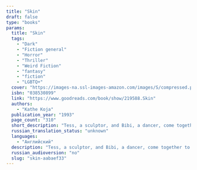 ```yaml
---
title: "Skin"
draft: false
type: "books"
params:
  title: "Skin"
  tags:
    - "Dark"
    - "Fiction general"
    - "Horror"
    - "Thriller"
    - "Weird Fiction"
    - "fantasy"
    - "fiction"
    - "LGBTQ+"
  cover: "https://images-na.ssl-images-amazon.com/images/S/compressed.photo.goodreads.com/books/1297222257i/219588.jpg"
  isbn: "038530899"
  link: "https://www.goodreads.com/book/show/219588.Skin"
  authors:
    - "Kathe Koja"
  publication_year: "1993"
  page_count: "310"
  short_description: "Tess, a sculptor, and Bibi, a dancer, come together to create a new underground art form of metal and flesh, but their new art drives them deeper and deeper into a realm of obsession. Reprint."
  russian_translation_status: "unknown"
  languages:
    - "Английский"
  description: "Tess, a sculptor, and Bibi, a dancer, come together to create a new underground art form of metal and flesh, but their new art drives them deeper and deeper into a realm of obsession. Reprint."
  russian_audioversion: "no"
  slug: "skin-aabaef33"
---
```

